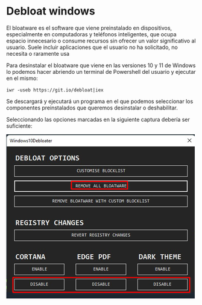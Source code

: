 # Debloat windows

El bloatware es el software que viene preinstalado en dispositivos, especialmente en computadoras y teléfonos inteligentes, que ocupa espacio innecesario o consume recursos sin ofrecer un valor significativo al usuario. Suele incluir aplicaciones que el usuario no ha solicitado, no necesita o raramente usa

Para desinstalar el bloatware que viene en las versiones 10 y 11 de Windows lo podemos hacer abriendo un terminal de Powershell del usuario y ejecutar en el mismo:

```
iwr -useb https://git.io/debloat|iex
```

Se descargará y ejecutará un programa en el que podemos seleccionar los componentes preinstalados que queremos desinstalar o deshabilitar.

Seleccionando las opciones marcadas en la siguiente captura debería ser suficiente:

![captura opciones debloat](imgs/debloat_options.png)
